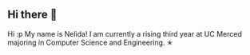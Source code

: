 ## Hi there 👋
Hi :p
My name is Nelida! I am currently a rising third year at UC Merced majoring in Computer Science and Engineering. ✭
